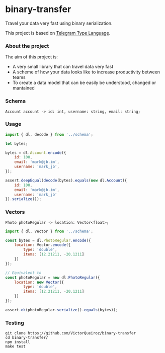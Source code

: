 # binary-transfer

Travel your data very fast using binary serialization.

This project is based on [Telegram Type Language](https://core.telegram.org/).

### About the project

The aim of this project is:

- A very small library that can travel data very fast
- A scheme of how your data looks like to increase productivity between teams
- To create a data model that can be easily be understood, changed or mantained

### Schema
```
Account account -> id: int, username: string, email: string;
```

### Usage
```js
import { dl, decode } from '../schema';

let bytes;

bytes = dl.Account.encode({
    id: 100,
    email: 'mark@jb.im',
    username: 'mark_jb',
});

assert.deepEqual(decode(bytes).equals(new dl.Account({
    id: 100,
    email: 'mark@jb.im',
    username: 'mark_jb'
}).serialize());
```

### Vectors
```
Photo photoRegular -> location: Vector<float>;
```

```js
import { dl, Vector } from '../schema';

const bytes = dl.PhotoRegular.encode({
    location: Vector.encode({
        type: 'double',
        items: [12.21211, -20.1211]
    })
});

// Equivalent to
const photoRegular = new dl.PhotoRegular({
    location: new Vector({
        type: 'double',
        items: [12.21211, -20.1211]
    })
});

assert.ok(photoRegular.serialize().equals(bytes));
```

### Testing
```
git clone https://github.com/VictorQueiroz/binary-transfer
cd binary-transfer/
npm install
make test
```
